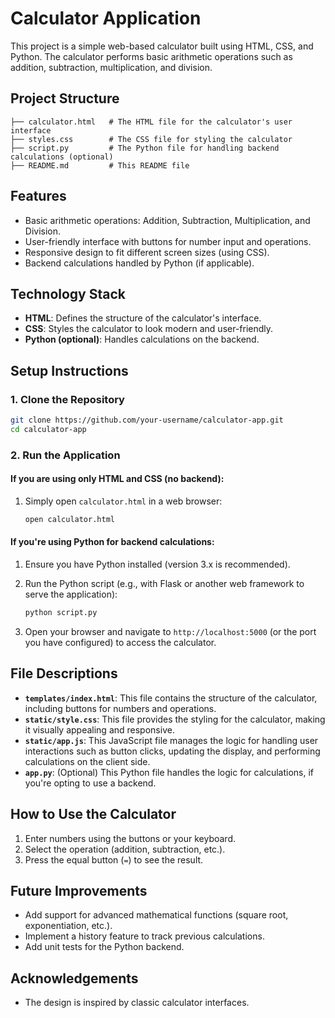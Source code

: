 
# Calculator Application

This project is a simple web-based calculator built using HTML, CSS, and Python. The calculator performs basic arithmetic operations such as addition, subtraction, multiplication, and division.

## Project Structure

```
├── calculator.html   # The HTML file for the calculator's user interface
├── styles.css        # The CSS file for styling the calculator
├── script.py         # The Python file for handling backend calculations (optional)
├── README.md         # This README file
```

## Features

- Basic arithmetic operations: Addition, Subtraction, Multiplication, and Division.
- User-friendly interface with buttons for number input and operations.
- Responsive design to fit different screen sizes (using CSS).
- Backend calculations handled by Python (if applicable).
  
## Technology Stack

- **HTML**: Defines the structure of the calculator's interface.
- **CSS**: Styles the calculator to look modern and user-friendly.
- **Python (optional)**: Handles calculations on the backend.

## Setup Instructions

### 1. Clone the Repository

```bash
git clone https://github.com/your-username/calculator-app.git
cd calculator-app
```

### 2. Run the Application

#### If you are using only HTML and CSS (no backend):

1. Simply open `calculator.html` in a web browser:

   ```bash
   open calculator.html
   ```

#### If you're using Python for backend calculations:

1. Ensure you have Python installed (version 3.x is recommended).
   
2. Run the Python script (e.g., with Flask or another web framework to serve the application):

   ```bash
   python script.py
   ```

3. Open your browser and navigate to `http://localhost:5000` (or the port you have configured) to access the calculator.

## File Descriptions

- **`templates/index.html`**: This file contains the structure of the calculator, including buttons for numbers and operations.
- **`static/style.css`**: This file provides the styling for the calculator, making it visually appealing and responsive.
- **`static/app.js`**: This JavaScript file manages the logic for handling user interactions such as button clicks, updating the display, and performing calculations on the client side.
- **`app.py`**: (Optional) This Python file handles the logic for calculations, if you're opting to use a backend.
  
## How to Use the Calculator

1. Enter numbers using the buttons or your keyboard.
2. Select the operation (addition, subtraction, etc.).
3. Press the equal button (`=`) to see the result.

## Future Improvements

- Add support for advanced mathematical functions (square root, exponentiation, etc.).
- Implement a history feature to track previous calculations.
- Add unit tests for the Python backend.

## Acknowledgements

- The design is inspired by classic calculator interfaces.
